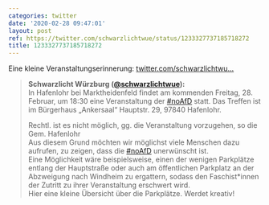 ```yaml
---
categories: twitter
date: '2020-02-28 09:47:01'
layout: post
ref: https://twitter.com/schwarzlichtwue/status/1233327737185718272
title: 1233327737185718272
---
```

Eine kleine Veranstaltungserinnerung: [twitter.com/schwarzlichtwu…](https://twitter.com/schwarzlichtwue/status/1232349254376730624) 
> <b>Schwarzlicht Würzburg ([@schwarzlichtwue](https://twitter.com/schwarzlichtwue)):</b>  
>In Hafenlohr bei Marktheidenfeld findet am kommenden Freitag, 28. Februar, um 18:30 eine Veranstaltung der [#noAfD](/t/noafd) statt. Das Treffen ist im Bürgerhaus „Ankersaal“ Hauptstr. 29, 97840 Hafenlohr.   
>  
>Rechtl. ist es nicht möglich, gg. die Veranstaltung vorzugehen, so die Gem. Hafenlohr   
>Aus diesem Grund möchten wir möglichst viele Menschen dazu aufrufen, zu zeigen, dass die [#noAfD](/t/noafd) unerwünscht ist.   
>Eine Möglichkeit wäre beispielsweise, einen der wenigen Parkplätze entlang der Hauptstraße oder auch am öffentlichen Parkplatz an der Abzweigung nach Windheim zu ergattern, sodass den Faschist\*innen der Zutritt zu ihrer Veranstaltung erschwert wird.   
>Hier eine kleine Übersicht über die Parkplätze. Werdet kreativ!    

